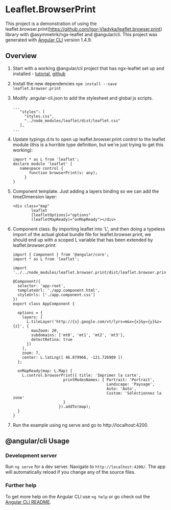 # Leaflet.BrowserPrint

This project is a demonstration of using the leaflet.browser.print(https://github.com/Igor-Vladyka/leaflet.browser.print) library with @asymmetrik/ngx-leaflet and @angular/cli.
This project was generated with [Angular CLI](https://github.com/angular/angular-cli) version 1.4.9.


## Overview

1. Start with a working @angular/cli project that has ngx-leaflet set up and installed - [tutorial](https://www.asymmetrik.com/ngx-leaflet-tutorial-angular-cli/), [github](https://github.com/Asymmetrik/ngx-leaflet-tutorial-ngcli)
2. Install the new dependencies
   ```npm install --save leaflet.browser.print```
3. Modify .angular-cli.json to add the stylesheet and global js scripts. 
   ```
   ...
      "styles": [
        "styles.css",
        "../node_modules/leaflet/dist/leaflet.css"
      ],
   ...
   ```
4. Update typings.d.ts to open up leaflet.browser.print control to the leaflet module (this is a horrible type definition, but we're just trying to get this working):
   ```
   import * as L from 'leaflet';
   declare module 'leaflet' {
      namespace control {
          function browserPrint(v: any);
        }
   }
   ```
5. Component template. Just adding a layers binding so we can add the timeDimension layer:
   ```
   <div class="map"
           leaflet
           [leafletOptions]="options"
           (leafletMapReady)="onMapReady"></div>
   ```
6. Component class. By importing leaflet into 'L', and then doing a typeless import of the actual global bundle file for leaflet.browser.print, we should end up with a scoped L variable that has been extended by leaflet.browser.print:
   ```
   import { Component } from '@angular/core';
   import * as L from 'leaflet';
   
   import '../../node_modules/leaflet.browser.print/dist/leaflet.browser.print.min.js';
   
   @Component({
     selector: 'app-root',
     templateUrl: './app.component.html',
     styleUrls: ['./app.component.css']
   })
   export class AppComponent {
   
     options = {
       layers: [
         L.tileLayer('http://{s}.google.com/vt/lyrs=m&x={x}&y={y}&z={z}', {
           maxZoom: 20,
           subdomains: ['mt0', 'mt1', 'mt2', 'mt3'],
           detectRetina: true
         })
       ],
       zoom: 7,
       center: L.latLng([ 46.879966, -121.726909 ])
     };
   
     onMapReady(map: L.Map) {
	   L.control.browserPrint({ title: 'Imprimer la carte',
						 printModesNames: { Portrait: 'Portrait',
											Landscape: 'Paysage',
											Auto: 'Auto',
											Custom: 'Séléctionnez la zone'
						 }
					   }).addTo(map);
     }
   }
   ```

7. Run the example using ng serve and go to http://localhost:4200.


## @angular/cli Usage

### Development server

Run `ng serve` for a dev server. Navigate to `http://localhost:4200/`. The app will automatically reload if you change any of the source files.

### Further help

To get more help on the Angular CLI use `ng help` or go check out the [Angular CLI README](https://github.com/angular/angular-cli/blob/master/README.md).
